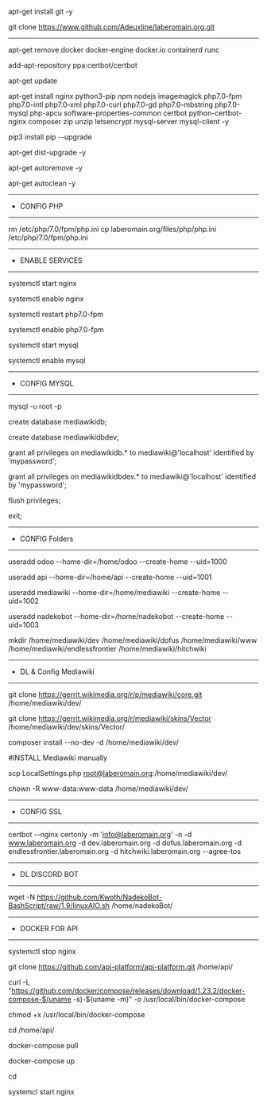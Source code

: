 apt-get install git -y

git clone https://www.github.com/Adeuxline/laberomain.org.git
***********
apt-get remove docker docker-engine docker.io containerd runc

add-apt-repository ppa:certbot/certbot

apt-get update

apt-get install nginx python3-pip npm nodejs imagemagick php7.0-fpm php7.0-intl php7.0-xml php7.0-curl php7.0-gd php7.0-mbstring php7.0-mysql php-apcu software-properties-common certbot python-certbot-nginx composer zip unzip letsencrypt mysql-server mysql-client -y

pip3 install pip --upgrade

apt-get dist-upgrade -y

apt-get autoremove -y

apt-get autoclean -y


***********
* CONFIG PHP
***********
rm /etc/php/7.0/fpm/php.ini
cp laberomain.org/files/php/php.ini /etc/php/7.0/fpm/php.ini
***********
* ENABLE SERVICES
***********
systemctl start nginx

systemctl enable nginx

systemctl restart php7.0-fpm

systemctl enable php7.0-fpm

systemctl start mysql

systemctl enable mysql

***********
* CONFIG MYSQL
***********
mysql -u root -p

create database mediawikidb;

create database mediawikidbdev;

grant all privileges on mediawikidb.* to mediawiki@'localhost' identified by 'mypassword';

grant all privileges on mediawikidbdev.* to mediawiki@'localhost' identified by 'mypassword';

flush privileges;

exit;
***********
* CONFIG Folders
***********
useradd odoo --home-dir=/home/odoo --create-home --uid=1000

useradd api --home-dir=/home/api --create-home --uid=1001

useradd mediawiki --home-dir=/home/mediawiki --create-home --uid=1002

useradd nadekobot --home-dir=/home/nadekobot --create-home --uid=1003

mkdir /home/mediawiki/dev /home/mediawiki/dofus /home/mediawiki/www /home/mediawiki/endlessfrontier /home/mediawiki/hitchwiki
***********
* DL & Config Mediawiki
***********
git clone https://gerrit.wikimedia.org/r/p/mediawiki/core.git /home/mediawiki/dev/

git clone https://gerrit.wikimedia.org/r/mediawiki/skins/Vector /home/mediawiki/dev/skins/Vector/

composer install --no-dev -d /home/mediawiki/dev/

#INSTALL Mediawiki manually

scp LocalSettings.php root@laberomain.org:/home/mediawiki/dev/

chown -R www-data:www-data /home/mediawiki/dev/
***********
* CONFIG SSL
***********
certbot --nginx certonly -m 'info@laberomain.org' -n -d www.laberomain.org -d dev.laberomain.org -d dofus.laberomain.org -d endlessfrontier.laberomain.org -d hitchwiki.laberomain.org --agree-tos
***********
* DL DISCORD BOT
***********
wget -N https://github.com/Kwoth/NadekoBot-BashScript/raw/1.9/linuxAIO.sh /home/nadekoBot/
************
*  DOCKER FOR API
************
systemctl stop nginx

git clone https://github.com/api-platform/api-platform.git /home/api/

curl -L "https://github.com/docker/compose/releases/download/1.23.2/docker-compose-$(uname -s)-$(uname -m)" -o /usr/local/bin/docker-compose

chmod +x /usr/local/bin/docker-compose

cd /home/api/

docker-compose pull

docker-compose up

cd

systemcl start nginx
